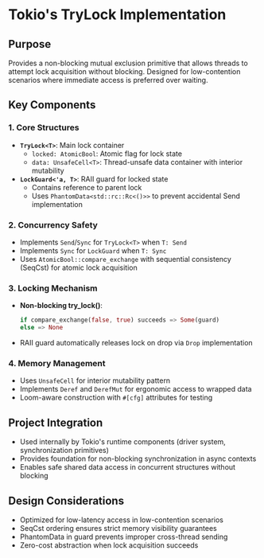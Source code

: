# Tokio's TryLock Implementation

## Purpose
Provides a non-blocking mutual exclusion primitive that allows threads to attempt lock acquisition without blocking. Designed for low-contention scenarios where immediate access is preferred over waiting.

## Key Components

### 1. Core Structures
- **`TryLock<T>`**: Main lock container
  - `locked: AtomicBool`: Atomic flag for lock state
  - `data: UnsafeCell<T>`: Thread-unsafe data container with interior mutability
- **`LockGuard<'a, T>`**: RAII guard for locked state
  - Contains reference to parent lock
  - Uses `PhantomData<std::rc::Rc<()>>` to prevent accidental Send implementation

### 2. Concurrency Safety
- Implements `Send`/`Sync` for `TryLock<T>` when `T: Send`
- Implements `Sync` for `LockGuard` when `T: Sync`
- Uses `AtomicBool::compare_exchange` with sequential consistency (SeqCst) for atomic lock acquisition

### 3. Locking Mechanism
- **Non-blocking try_lock()**:
  ```rust
  if compare_exchange(false, true) succeeds => Some(guard)
  else => None
  ```
- RAII guard automatically releases lock on drop via `Drop` implementation

### 4. Memory Management
- Uses `UnsafeCell` for interior mutability pattern
- Implements `Deref` and `DerefMut` for ergonomic access to wrapped data
- Loom-aware construction with `#[cfg]` attributes for testing

## Project Integration
- Used internally by Tokio's runtime components (driver system, synchronization primitives)
- Provides foundation for non-blocking synchronization in async contexts
- Enables safe shared data access in concurrent structures without blocking

## Design Considerations
- Optimized for low-latency access in low-contention scenarios
- SeqCst ordering ensures strict memory visibility guarantees
- PhantomData in guard prevents improper cross-thread sending
- Zero-cost abstraction when lock acquisition succeeds
